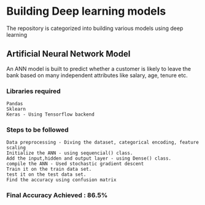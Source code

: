 # Building Deep learning models

The repository is categorized into building various models using deep learning

## Artificial Neural Network Model

An ANN model is built to predict whether a customer is likely to leave the bank based on many independent attributes like salary, age, tenure etc.

### Libraries required
    Pandas
    Sklearn
    Keras - Using Tensorflow backend

### Steps to be followed
    Data preprocessing - Diving the dataset, categorical encoding, feature scaling
    Initialize the ANN - using sequencial() class.
    Add the input,hidden and output layer - using Dense() class.
    compile the ANN - Used stochastic gradient descent
    Train it on the train data set.
    test it on the test data set.
    Find the accuracy using confusion matrix

### Final Accuracy Achieved : 86.5%




